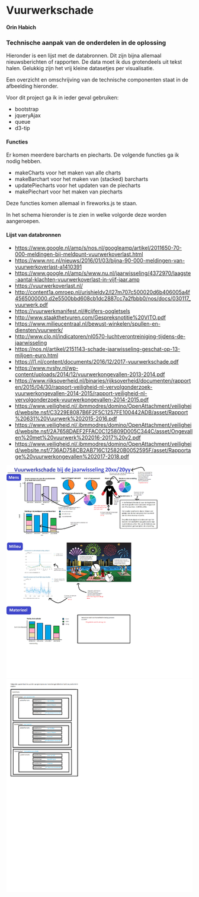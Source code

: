 # Vuurwerkschade
#### Orin Habich

### Technische aanpak van de onderdelen in de oplossing
  Hieronder is een lijst met de databronnen. Dit zijn bijna allemaal nieuwsberichten of rapporten.
  De data moet ik dus grotendeels uit tekst halen. Gelukkig zijn het vrij kleine datasetjes per visualisatie.

  Een overzicht en omschrijving van de technische componenten staat in de afbeelding hieronder.

  Voor dit project ga ik in ieder geval gebruiken:
  - bootstrap
  - jqueryAjax
  - queue
  - d3-tip
  
  #### Functies
  Er komen meerdere barcharts en piecharts. De volgende functies ga ik nodig hebben.
  - makeCharts        voor het maken van alle charts
  - makeBarchart      voor het maken van (stacked) barcharts 
  - updatePiecharts   voor het updaten van de piecharts
  - makePiechart      voor het maken van piecharts
  
  Deze functies komen allemaal in fireworks.js te staan.
  
  In het schema hieronder is te zien in welke volgorde deze worden aangeroepen.

  #### Lijst van databronnen
- https://www.google.nl/amp/s/nos.nl/googleamp/artikel/2011650-70-000-meldingen-bij-meldpunt-vuurwerkoverlast.html
- https://www.nrc.nl/nieuws/2016/01/03/bijna-90-000-meldingen-van-vuurwerkoverlast-a1410391
- https://www.google.nl/amp/s/www.nu.nl/jaarwisseling/4372970/laagste-aantal-klachten-vuurwerkoverlast-in-vijf-jaar.amp
- https://vuurwerkoverlast.nl/
- http://content1a.omroep.nl/urishieldv2/l27m707c500020d6b406005a4f4565000000.d2e5500bbd608cb1dc2887cc7a2fbbb0/nos/docs/030117_vuurwerk.pdf
-  https://vuurwerkmanifest.nl/#cijfers-oogletsels
-  http://www.staakthetvuren.com/Gespreksnotitie%20VITO.pdf
-  https://www.milieucentraal.nl/bewust-winkelen/spullen-en-diensten/vuurwerk/
-  http://www.clo.nl/indicatoren/nl0570-luchtverontreiniging-tijdens-de-jaarwisseling
- https://nos.nl/artikel/2151143-schade-jaarwisseling-geschat-op-13-miljoen-euro.html
- https://l1.nl/content/documents/2016/12/2017-vuurwerkschade.pdf
- https://www.nvshv.nl/wp-content/uploads/2014/12/vuurwerkongevallen-2013-2014.pdf
- https://www.rijksoverheid.nl/binaries/rijksoverheid/documenten/rapporten/2015/04/30/rapport-veiligheid-nl-vervolgonderzoek-vuurwerkongevallen-2014-2015/rapport-veiligheid-nl-vervolgonderzoek-vuurwerkongevallen-2014-2015.pdf
- https://www.veiligheid.nl/.ibmmodres/domino/OpenAttachment/veiligheid/website.nsf/C3229E8087B6F2F5C1257FE100442ADB/asset/Rapport%20631%20Vuurwerk%202015-2016.pdf
- https://www.veiligheid.nl/.ibmmodres/domino/OpenAttachment/veiligheid/website.nsf/2A7658DAEF2FFAC0C125809D005C344C/asset/Ongevallen%20met%20vuurwerk%202016-2017%20v2.pdf
- https://www.veiligheid.nl/.ibmmodres/domino/OpenAttachment/veiligheid/website.nsf/736AD758CB2AB716C125820B0052595F/asset/Rapportage%20vuurwerkongevallen%202017-2018.pdf

![](doc/schetsWebsite1.png)
![](doc/functies.png)
